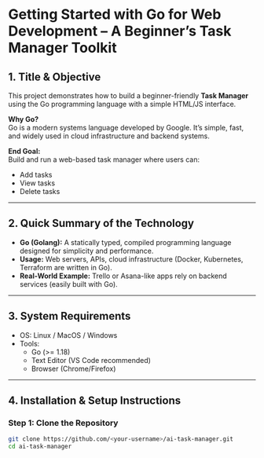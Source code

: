 # Getting Started with Go for Web Development – A Beginner’s Task Manager Toolkit

## 1. Title & Objective
This project demonstrates how to build a beginner-friendly **Task Manager** using the Go programming language with a simple HTML/JS interface.  

**Why Go?**  
Go is a modern systems language developed by Google. It’s simple, fast, and widely used in cloud infrastructure and backend systems.  

**End Goal:**  
Build and run a web-based task manager where users can:  
- Add tasks  
- View tasks  
- Delete tasks  

---

## 2. Quick Summary of the Technology
- **Go (Golang):** A statically typed, compiled programming language designed for simplicity and performance.  
- **Usage:** Web servers, APIs, cloud infrastructure (Docker, Kubernetes, Terraform are written in Go).  
- **Real-World Example:** Trello or Asana-like apps rely on backend services (easily built with Go).

---

## 3. System Requirements
- OS: Linux / MacOS / Windows  
- Tools:  
  - Go (>= 1.18)  
  - Text Editor (VS Code recommended)  
  - Browser (Chrome/Firefox)  

---

## 4. Installation & Setup Instructions

### Step 1: Clone the Repository
```bash
git clone https://github.com/<your-username>/ai-task-manager.git
cd ai-task-manager
